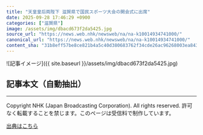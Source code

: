 ```yaml
---
title: "天皇皇后両陛下 滋賀県で国民スポーツ大会の開会式に出席"
date: 2025-09-28 17:46:29 +0900
categories: ["滋賀県"]
image: /assets/img/dbacd673f2da5425.jpg
source_url: "https://news.web.nhk/newsweb/na/na-k10014934741000/"
canonical_url: "https://news.web.nhk/newsweb/na/na-k10014934741000/"
content_sha: "31b8eff57be8ce821b4a5c40d380683762f34cde26ac96268003ea843f98e09d"
---
```


![記事イメージ]({{ site.baseurl }}/assets/img/dbacd673f2da5425.jpg)

## 記事本文（自動抽出）
<div><div class="_13tndsj2"><nav aria-label="フッターサイトナビゲーション" class="_13tndsj4"></nav><hr class="esl7kn2s esl7kn1l esl7kn1n _14xli2ae"><p class="esl7kn2s esl7kn1m esl7kn1o _1yvk0f68 _1lugom81">Copyright NHK (Japan Broadcasting Corporation). All rights reserved. 許可なく転載することを禁じます。このページは受信料で制作しています。</p></div></div>

[出典はこちら](https://news.web.nhk/newsweb/na/na-k10014934741000/)
